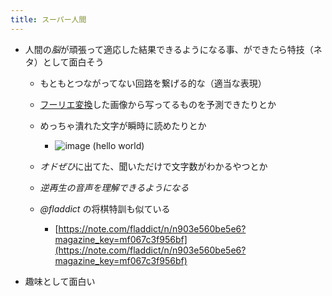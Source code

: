 ```yaml
---
title: スーパー人間
---
```


* 人間の*脳*が頑張って適応した結果できるようになる事、ができたら特技（ネタ）として面白そう
  
  * もともとつながってない回路を繋げる的な（適当な表現）
  
  * [フーリエ変換](%E3%83%95%E3%83%BC%E3%83%AA%E3%82%A8%E5%A4%89%E6%8F%9B.md)した画像から写ってるものを予測できたりとか
  
  * めっちゃ潰れた文字が瞬時に読めたりとか
    
    * ![image](https://gyazo.com/0d5fea0505daf681fcc5c6a976fa7c46/thumb/1000) (hello world)
  * *オドぜひ*に出てた、聞いただけで文字数がわかるやつとか
  
  * *逆再生の音声を理解できるようになる*
  
  * *@fladdict* の将棋特訓も似ている
    
    * [https://note.com/fladdict/n/n903e560be5e6?magazine_key=mf067c3f956bf](https://note.com/fladdict/n/n903e560be5e6?magazine_key=mf067c3f956bf)
* 趣味として面白い
